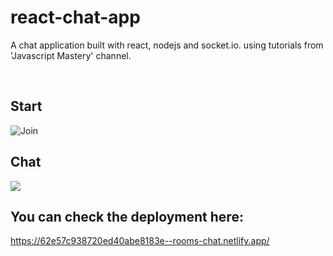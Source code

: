 # react-chat-app
A chat application built with react, nodejs and socket.io. using tutorials from 'Javascript Mastery' channel.

<br/>

## Start
![Join](<img src="https://user-images.githubusercontent.com/23531833/182003384-52f116cd-5e9f-4616-b692-b68f4887ac42.jpg" />)

## Chat 

<a><img src="https://user-images.githubusercontent.com/23531833/182003390-5f4a5ac5-9e24-43b6-99f7-2e3d8788bdcf.jpg"/></a>



## You can check the deployment here:

https://62e57c938720ed40abe8183e--rooms-chat.netlify.app/

